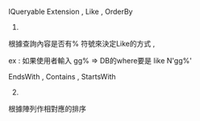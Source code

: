 IQueryable Extension , Like , OrderBy
  
1. 
根據查詢內容是否有% 符號來決定Like的方式 , 

ex : 如果使用者輸入 gg% => DB的where要是 like N'gg%'

EndsWith , Contains , StartsWith

2.
根據陣列作相對應的排序
